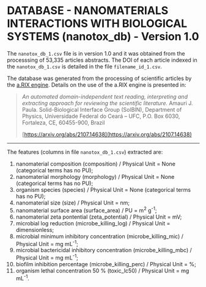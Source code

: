 DATABASE - NANOMATERIALS INTERACTIONS WITH BIOLOGICAL SYSTEMS (nanotox_db) - Version 1.0
===============================================================================

The `nanotox_db_1.csv` file is in version 1.0 and it was obtained from the
processsing of 53,335 articles abstracts. The DOI of each
article indexed in the `nanotox_db_1.csv` is detailed in the file
`filename_id_1.csv`.

The database was generated from the
processing of scientific articles by the [a.RIX
engine](https://github.com/amaurijp/aRIX). Details on the use of the a.RIX
engine is presented in:

> *An automated domain-independent text reading, interpreting and extracting
> approach for reviewing the scientific literature.*
> Amauri J. Paula.
> Solid-Biological Interface Group (SolBIN), Department of Physics,
> Universidade Federal
> do Ceará – UFC, P.O. Box 6030, Fortaleza, CE, 60455-900, Brazil
>
> [https://arxiv.org/abs/2107.14638](https://arxiv.org/abs/2107.14638)

-------------------------------------------------------------------------------

The features (columns in file `nanotox_db_1.csv`) extracted are:

1. nanomaterial composition (composition) / Physical Unit = None (categorical terms has no PU);
2. nanomaterial morphology (morphology) / Physical Unit = None (categorical terms has no PU);
3. organism species (species) / Physical Unit = None (categorical terms has no PU);
4. nanomaterial size (size) / Physical Unit = nm;
5. nanomaterial surface area (surface_area) / PU = m<sup>2</sup> g<sup>-1</sup>;
6. nanomaterial zeta pontential (zeta_potential) / Physical Unit = mV;
7. microbial log reduction (microbe_killing_log) / Physical Unit = dimensionless;
8. microbial minimum inhibitory concentration (microbe_killing_mic) / Physical Unit = mg mL<sup>-1</sup>;
9. microbial bactericidal inhibitory concentration (microbe_killing_mbc) / Physical Unit = mg mL<sup>-1</sup>;
10. biofilm inhibition percentage (microbe_killing_perc) / Physical Unit = %;
11. organism lethal concentration 50 % (toxic_lc50) / Physical Unit = mg mL<sup>-1</sup>.
